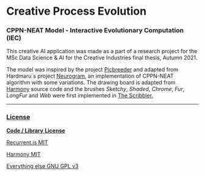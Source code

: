 # Creative Process Evolution
### CPPN-NEAT Model - Interactive Evolutionary Computation (IEC)

This creative AI application was made as a part of a research project for the MSc Data Science & AI for the Creative Industries final thesis, Autumn 2021.

The model was inspired by the project <a href="https://nbenko1.github.io/#/" target="_blank">Picbreeder</a> and adapted from Hardmaru`s project <a href="https://blog.otoro.net/2015/07/31/neurogram/" target="_blank">Neurogram</a>, an implementation of CPPN-NEAT algorithm with some variations. The drawing board is adapted from <a href="https://mrdoob.com/projects/harmony/" target="_blank">Harmony</a> source code and the brushes <em>Sketchy</em>, <em>Shaded</em>, <em>Chrome</em>, <em>Fur</em>, <em>LongFur</em> and <em>Web</em> were first implemented in <a href="http://www.zefrank.com/scribbler/" target="_blank">The Scribbler.

*** 

### License

**Code / Library**      **License**

Recurrent.js            MIT 

Harmony                 MIT

Everything else         GNU GPL v3